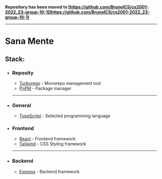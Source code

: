 **Repository has been moved to [https://github.com/BrunelCS/cs2001-2022_23-group-10-1](https://github.com/BrunelCS/cs2001-2022_23-group-10-1)**

***

# Sana Mente

## Stack:

- ### Reposity
  - [Turborepo](https://turbo.build/repo) - Monorepo management tool
  - [PnPM](https://pnpm.io/) - Package manager
  ***
- ### General
  - [TypeScript](https://www.typescriptlang.org/) - Selected programming language
- ### Frontend
  - [React](https://reactjs.org/) - Frontend framework
  - [Tailwind](https://tailwindcss.com/) - CSS Styling framework
  ***
- ### Backend
  - [Express](https://expressjs.com/) - Backend framework
